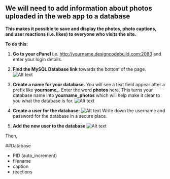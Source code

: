 ## We will need to add information about photos uploaded in the web app to a database

**This makes it possible to save and display the photos, photo captions, and user reactions (i.e. likes) to everyone who visits the site.**

**To do this:**

1. **Go to your cPanel** i.e. http://yourname.designcodebuild.com:2083 and enter your login details. 
2. **Find the MySQL Database link** towards the bottom of the page. 
![Alt text](http://designcodebuild.com/lessons/database/1.jpeg "MySQL Database Link")

3. **Create a name for your database.** You will see a text field appear after a prefix like **yourname_**. Enter the word **photos** here. This turns your database name into **yourname_photos** which will help make it clear to you what the database is for. 
![Alt text](http://designcodebuild.com/lessons/database/2.jpeg "Name and Create Your Database")

4. **Create a user for the database:** 
![Alt text](http://designcodebuild.com/lessons/database/3.jpeg "Create Database User")
Write down the username and password for the database in a secure place. 

5. **Add the new user to the database**
![Alt text](http://designcodebuild.com/lessons/database/4.jpeg "Create Database User")

Then, 

##Database
- PID (auto_increment)
- filename 
- caption
- reactions
